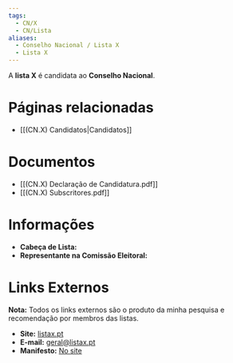 ```yaml
---
tags:
  - CN/X
  - CN/Lista
aliases:
  - Conselho Nacional / Lista X
  - Lista X
---
```

A **lista X** é candidata ao **Conselho Nacional**.

# Páginas relacionadas

- [[(CN.X) Candidatos|Candidatos]]

# Documentos

- [[(CN.X) Declaração de Candidatura.pdf]]
- [[(CN.X) Subscritores.pdf]]

# Informações

- **Cabeça de Lista:** 
- **Representante na Comissão Eleitoral:** 

# Links Externos

**Nota:** Todos os links externos são o produto da minha pesquisa e recomendação por membros das listas.

- **Site:** [listax.pt](https://listax.pt)
- **E-mail:** [geral@listax.pt](mailto:geral@listax.pt)
- **Manifesto:** [No site](https://listax.pt/manifesto-cn/)